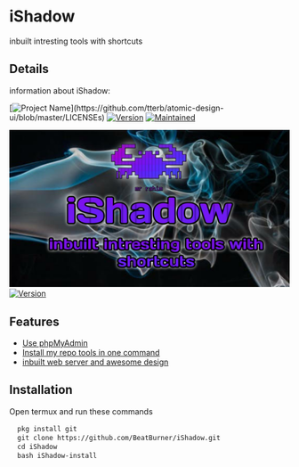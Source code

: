 

# iShadow

inbuilt intresting tools with shortcuts


## Details

information about iShadow:

[![Project Name](https://img.shields.io/badge/Name-iShadow-orange?)](https://github.com/tterb/atomic-design-ui/blob/master/LICENSEs)
[![Version](https://img.shields.io/badge/Version-1.2.0-yellow)](https://opensource.org/licenses/)
[![Maintained](https://img.shields.io/badge/Maintained-Yes-blue)](http://www.gnu.org/licenses/agpl-3.0)

  
![Logo](https://github.com/BeatBurner/iShadow/blob/4d095fde5bac7cf099a6379679ca1302ba02d207/res/20210729_124808.jpg)
[![Version](https://img.shields.io/badge/Maintainer-Mr%20Rahim-brightgreen?style=for-the-badge&logo=appveyor)](https://opensource.org/licenses/)
   
## Features

 - [Use phpMyAdmin](https://techyinfo.tech)
 - [Install my repo tools in one command](https://techyinfo.tech)
 - [inbuilt web server and awesome design](https://techyinfo.tech)

  
## Installation

Open termux and run these commands

```apt update && upgrade
  pkg install git
  git clone https://github.com/BeatBurner/iShadow.git
  cd iShadow
  bash iShadow-install
```
    
